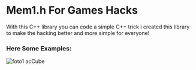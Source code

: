 # Mem1.h For Games Hacks

With this C++ library you can code a simple C++ trick
i created this library to make the hacking better and more
simple for everyone!

### Here Some Examples:

![foto1 acCube](https://i.imgur.com/vHs0Vw3.png)
